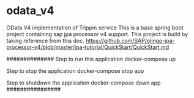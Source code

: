 # odata_v4
OData V4 implementation of Trippin service
This is a base spring boot project containing sap jpa processor v4 support. This project is build by taking reference from this doc. https://github.com/SAP/olingo-jpa-processor-v4/blob/master/jpa-tutorial/QuickStart/QuickStart.md



##############
Step to run this application
docker-compose up

Step to stop the application
docker-compose stop app

Step to shutdown the application
docker-compose down app
################